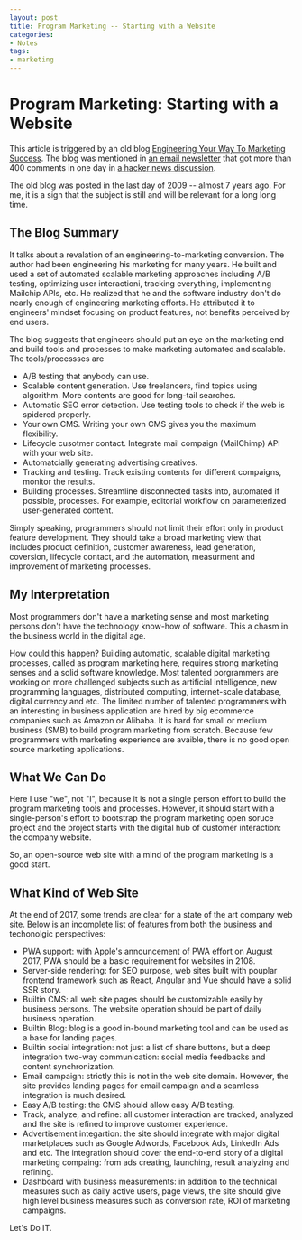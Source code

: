 ```yaml
---
layout: post
title: Program Marketing -- Starting with a Website
categories:
- Notes
tags:
- marketing
---
```

# Program Marketing: Starting with a Website

This article is triggered by an old blog [Engineering Your Way To Marketing Success](http://www.kalzumeus.com/2009/12/31/engineering-your-way-to-marketing-success/). The blog was mentioned in [an email newsletter](https://training.kalzumeus.com/newsletters/archive/consulting_1) that got more than 400 comments in one day in [a hacker news discussion](https://news.ycombinator.com/item?id=15994410).

The old blog was posted in the last day of 2009 -- almost 7 years ago. For me, it is a sign that the subject is still and will be relevant for a long long time.

## The Blog Summary

It talks about a revalation of an engineering-to-marketing conversion. The author had been engineering his marketing for many years. He built and used a set of automated scalable marketing approaches including A/B testing, optimizing user interactioni, tracking everything, implementing Mailchip APIs, etc. He realized that he and the software industry don't do nearly enough of engineering marketing efforts. He attributed it to engineers' mindset focusing on product features, not benefits perceived by end users.

The blog suggests that engineers should put an eye on the marketing end and build tools and processes to make marketing automated and scalable. The tools/processses are

* A/B testing that anybody can use.
* Scalable content generation. Use freelancers, find topics using algorithm. More contents are good for long-tail searches.
* Automatic SEO error detection. Use testing tools to check if the web is spidered properly.
* Your own CMS. Writing your own CMS gives you the maximum flexibility.
* Lifecycle cusotmer contact. Integrate mail compaign (MailChimp) API with your web site.
* Automatcially generating advertising creatives.
* Tracking and testing. Track existing contents for different compaigns, monitor the results.
* Building processes. Streamline disconnected tasks into, automated if possible,  processes. For example, editorial workflow on parameterized user-generated content.

Simply speaking, programmers should not limit their effort only in product feature development. They should take a broad marketing view that includes product definition, customer awareness, lead generation, coversion, lifecycle contact, and the automation, measurment and improvement of marketing processes.

## My Interpretation

Most programmers don't have a marketing sense and most marketing persons don't have the technology know-how of software. This a chasm in the business world in the digital age.

How could this happen? Building automatic, scalable digital marketing processes, called as program marketing here, requires strong marketing senses and a solid software knowledge. Most talented porgrammers are working on more challenged subjects such as artificial intelligence, new programming languages, distributed computing, internet-scale database, digital currency and etc. The limited number of talented programmers with an interesting in business application are hired by big ecommerce companies such as Amazon or Alibaba. It is hard for small or medium business (SMB) to build program marketing from scratch. Because few programmers with marketing experience are avaible, there is no good open source marketing applications.

## What We Can Do

Here I use "we", not "I", because it is not a single person effort to build the program marketing tools and processes. However, it should start with a single-person's effort to bootstrap the program marketing open soruce project and the project starts with the digital hub of customer interaction: the company website.

So, an open-source web site with a mind of the program marketing is a good start.

## What Kind of Web Site

At the end of 2017, some trends are clear for a state of the art company web site. Below is an incomplete list of features from both the business and techonolgic perspectives:

* PWA support: with Apple's announcement of PWA effort on August 2017, PWA should be a basic requirement for websites in 2108.
* Server-side rendering: for SEO purpose, web sites built with pouplar frontend framework such as React, Angular and Vue should have a solid SSR story.
* Builtin CMS: all web site pages should be customizable easily by business persons. The website operation should be part of daily business operation.
* Builtin Blog: blog is a good in-bound marketing tool and can be used as a base for landing pages.
* Builtin social integration: not just a list of share buttons, but a deep integration two-way communication: social media feedbacks and content synchronization.
* Email campaign: strictly this is not in the web site domain. However, the site provides landing pages for email campaign and a seamless integration is much desired.
* Easy A/B testing: the CMS should allow easy A/B testing.
* Track, analyze, and refine: all customer interaction are tracked, analyzed and the site is refined to improve customer experience.
* Advertisement integartion: the site should integrate with major digital marketplaces such as Google Adwords, Facebook Ads, LinkedIn Ads and etc. The integration should cover the end-to-end story of a digital marketing compaing: from ads creating, launching, result analyzing and refining.
* Dashboard with business measurements: in addition to the technical measures such as daily active users, page views, the site should give high level business measures such as conversion rate, ROI of marketing campaigns.

Let's Do IT.